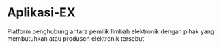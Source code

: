 # Aplikasi-EX
Platform penghubung antara pemilik limbah elektronik dengan pihak yang membutuhkan atau produsen elektronik tersebut
